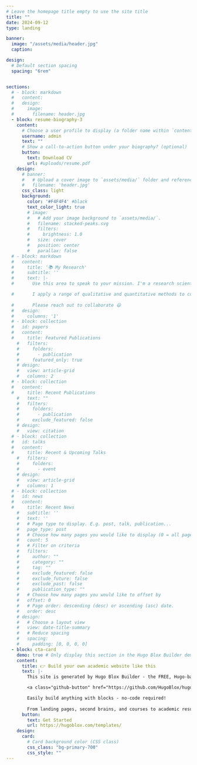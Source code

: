 ```yaml
---
# Leave the homepage title empty to use the site title
title: ""
date: 2024-09-12
type: landing

banner:
  image: "/assets/media/header.jpg"
  caption:

design:
  # Default section spacing
  spacing: "6rem"


sections:
  # - block: markdown
  #   content:
  #   design:
  #     image: 
  #       filename: header.jpg
  - block: resume-biography-3
    content:
      # Choose a user profile to display (a folder name within `content/authors/`)
      username: admin
      text: ""
      # Show a call-to-action button under your biography? (optional)
      button:
        text: Download CV
        url: #uploads/resume.pdf
    design:
      # banner:
      #   # Upload a cover image to `assets/media/` folder and reference its filename here (optional)
      #   filename: 'header.jpg'
      css_class: light
      background:
        color: '#F4F4F4' #black
        text_color_light: true
        # image:
        #   # Add your image background to `assets/media/`.
        #   filename: stacked-peaks.svg
        #   filters:
        #     brightness: 1.0
        #   size: cover
        #   position: center
        #   parallax: false
  # - block: markdown
  #   content:
  #     title: '📚 My Research'
  #     subtitle: ''
  #     text: |-
  #       Use this area to speak to your mission. I'm a research scientist in the Moonshot team at DeepMind. I blog about machine learning, deep learning, and moonshots.

  #       I apply a range of qualitative and quantitative methods to comprehensively investigate the role of science and technology in the economy.
        
  #       Please reach out to collaborate 😃
  #   design:
  #     columns: '1'
  # - block: collection
  #   id: papers
  #   content:
  #     title: Featured Publications
    #   filters:
    #     folders:
    #       - publication
    #     featured_only: true
    # design:
    #   view: article-grid
    #   columns: 2
  # - block: collection
  #   content:
  #     title: Recent Publications
    #   text: ""
    #   filters:
    #     folders:
    #       - publication
    #     exclude_featured: false
    # design:
    #   view: citation
  # - block: collection
  #   id: talks
  #   content:
  #     title: Recent & Upcoming Talks
    #   filters:
    #     folders:
    #       - event
    # design:
    #   view: article-grid
    #   columns: 1
  # - block: collection
  #   id: news
  #   content:
  #     title: Recent News
    #   subtitle: ''
    #   text: ''
    #   # Page type to display. E.g. post, talk, publication...
    #   page_type: post
    #   # Choose how many pages you would like to display (0 = all pages)
    #   count: 5
    #   # Filter on criteria
    #   filters:
    #     author: ""
    #     category: ""
    #     tag: ""
    #     exclude_featured: false
    #     exclude_future: false
    #     exclude_past: false
    #     publication_type: ""
    #   # Choose how many pages you would like to offset by
    #   offset: 0
    #   # Page order: descending (desc) or ascending (asc) date.
    #   order: desc
    # design:
    #   # Choose a layout view
    #   view: date-title-summary
    #   # Reduce spacing
    #   spacing:
    #     padding: [0, 0, 0, 0]
  - block: cta-card
    demo: true # Only display this section in the Hugo Blox Builder demo site
    content:
      title: 👉 Build your own academic website like this
      text: |-
        This site is generated by Hugo Blox Builder - the FREE, Hugo-based open source website builder trusted by 250,000+ academics like you.

        <a class="github-button" href="https://github.com/HugoBlox/hugo-blox-builder" data-color-scheme="no-preference: light; light: light; dark: dark;" data-icon="octicon-star" data-size="large" data-show-count="true" aria-label="Star HugoBlox/hugo-blox-builder on GitHub">Star</a>

        Easily build anything with blocks - no-code required!
        
        From landing pages, second brains, and courses to academic resumés, conferences, and tech blogs.
      button:
        text: Get Started
        url: https://hugoblox.com/templates/
    design:
      card:
        # Card background color (CSS class)
        css_class: "bg-primary-700"
        css_style: ""
---
```

